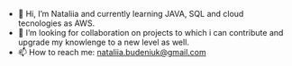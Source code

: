 - 👋 Hi, I’m Nataliia and currently learning JAVA, SQL and cloud tecnologies as AWS. 
- 💞️ I’m looking for collaboration on projects to which i can contribute and upgrade my knowlenge to a new level as well. 
- 📫 How to reach me: nataliia.budeniuk@gmail.com

<!---
NataliiaBudeniuk/NataliiaBudeniuk is a ✨ special ✨ repository because its `README.md` (this file) appears on your GitHub profile.
You can click the Preview link to take a look at your changes.
--->
